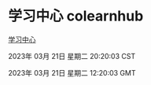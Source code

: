 # 学习中心 colearnhub
[学习中心](http://27.19.34.51:56308/colearnhub/)

2023年 03月 21日 星期二 20:20:03 CST

2023年 03月 21日 星期二 12:20:03 GMT
